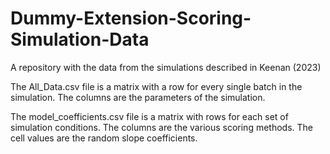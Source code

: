 # Dummy-Extension-Scoring-Simulation-Data
A repository with the data from the simulations described in Keenan (2023)

The All_Data.csv file is a matrix with a row for every single batch in the simulation. The columns are the parameters of the simulation.

The model_coefficients.csv file is a matrix with rows for each set of simulation conditions. The columns are the various scoring methods. The cell values are the random slope coefficients.
